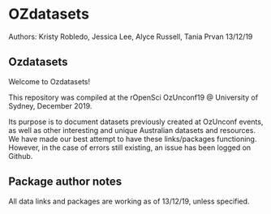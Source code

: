 # OZdatasets

Authors: Kristy Robledo, Jessica Lee, Alyce Russell, Tania Prvan 13/12/19

## Ozdatasets
Welcome to Ozdatasets! 

This repository was compiled at the rOpenSci OzUnconf19 @ University of Sydney, December 2019. 

Its purpose is to document datasets previously created at OzUnconf events, as well as other interesting and unique Australian datasets and resources. We have made our best attempt to have these links/packages functioning. However, in the case of errors still existing, an issue has been logged on Github. 


## Package author notes
All data links and packages are working as of 13/12/19, unless specified.

